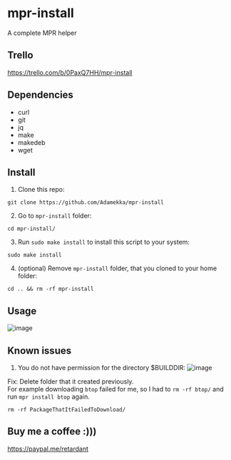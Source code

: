 # mpr-install
A complete MPR helper
## Trello

https://trello.com/b/0PaxQ7HH/mpr-install

## Dependencies

* curl
* git
* jq
* make
* makedeb
* wget

## Install

1. Clone this repo:
```
git clone https://github.com/Adamekka/mpr-install
```
2. Go to ```mpr-install``` folder:
```
cd mpr-install/
```
3. Run ```sudo make install``` to install this script to your system:
```
sudo make install
```
4. (optional) Remove ```mpr-install``` folder, that you cloned to your home folder:
```
cd .. && rm -rf mpr-install
```

## Usage

![image](https://user-images.githubusercontent.com/68786400/179354119-6d7fbbb1-c8fc-4f4e-b7ac-bfeb4096b8a3.png)


## Known issues

1. You do not have permission for the directory $BUILDDIR:
![image](https://user-images.githubusercontent.com/68786400/177850543-a921acda-5d70-4459-91e2-6e452542fd63.png)

Fix: Delete folder that it created previously.<br />
For example downloading  ```btop``` failed for me, so I had to  ```rm -rf btop/``` and run ```mpr install btop``` again.
```
rm -rf PackageThatItFailedToDownload/
```
## Buy me a coffee :)))

https://paypal.me/retardant
